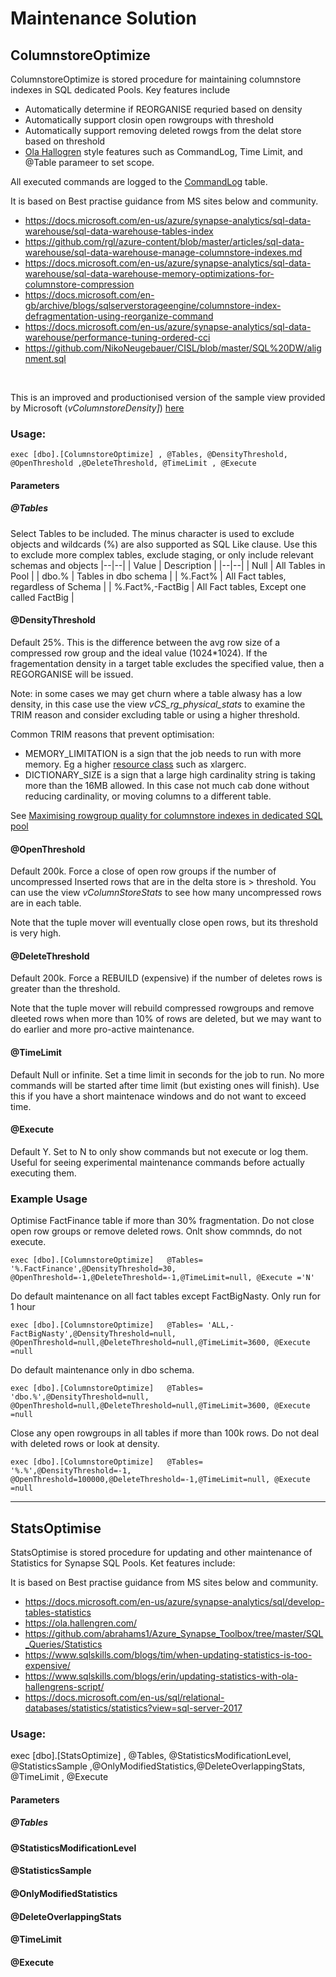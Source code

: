 # Maintenance Solution


## ColumnstoreOptimize
ColumnstoreOptimize is stored procedure for maintaining columnstore indexes in SQL dedicated Pools. Key features include
- Automatically determine if REORGANISE requried based on density
- Automatically support closin open rowgroups with threshold
- Automatically support removing deleted rowgs from the delat store based on threshold
- [Ola Hallogren](https://ola.hallengren.com/) style features such as CommandLog, Time Limit, and @Table parameer to set scope.

All executed commands are logged to the [CommandLog](https://github.com/ProdataSQL/SynapseTools/blob/main/SqlPools/Maintenance/CommandLog.sql) table. 

It is based on Best practise guidance from MS sites below and community.
- https://docs.microsoft.com/en-us/azure/synapse-analytics/sql-data-warehouse/sql-data-warehouse-tables-index
- https://github.com/rgl/azure-content/blob/master/articles/sql-data-warehouse/sql-data-warehouse-manage-columnstore-indexes.md 
- https://docs.microsoft.com/en-us/azure/synapse-analytics/sql-data-warehouse/sql-data-warehouse-memory-optimizations-for-columnstore-compression
- https://docs.microsoft.com/en-gb/archive/blogs/sqlserverstorageengine/columnstore-index-defragmentation-using-reorganize-command
- https://docs.microsoft.com/en-us/azure/synapse-analytics/sql-data-warehouse/performance-tuning-ordered-cci
- https://github.com/NikoNeugebauer/CISL/blob/master/SQL%20DW/alignment.sql
<BR>

This is an improved and productionised version of the sample view provided by Microsoft (<i>vColumnstoreDensity]</i>) [here](https://docs.microsoft.com/en-us/azure/synapse-analytics/sql-data-warehouse/sql-data-warehouse-tables-index)

### Usage: 
````
exec [dbo].[ColumnstoreOptimize] , @Tables, @DensityThreshold, @OpenThreshold ,@DeleteThreshold, @TimeLimit , @Execute 	
````


#### Parameters

##### @Tables 
Select Tables to be included. The minus character is used to exclude objects and wildcards (%) are also supported as SQL Like clause. Use this to exclude more complex tables, exclude staging, or only include relevant schemas and objects
|--|--|
| Value | Description  |
|--|--|
| Null | All Tables in Pool |
| dbo.% | Tables in dbo schema  |
| %.Fact% | All Fact tables, regardless of Schema |
| %.Fact%,-FactBig | All Fact tables, Except one called FactBig |

#### @DensityThreshold
Default 25%. This is the difference between the avg row size of a compressed row group and the ideal value (1024*1024). If the fragementation density in a target table excludes the specified value, then a REGORGANISE will be issued.

Note: in some cases we may get churn where a table alwasy has a low density, in this case use the view <i>vCS_rg_physical_stats</i> to examine the TRIM reason and consider excluding table or using a higher threshold.

Common TRIM reasons that prevent optimisation:
* MEMORY_LIMITATION is a sign that the job needs to run with more memory. Eg a higher [resource class](https://docs.microsoft.com/en-us/azure/synapse-analytics/sql-data-warehouse/resource-classes-for-workload-management) such as xlargerc.
* DICTIONARY_SIZE is a sign that a large high cardinality string is taking more than the 16MB allowed. In this case not much cab done without reducing cardinality, or moving columns to a different table. 

See [Maximising rowgroup quality for columnstore indexes in dedicated SQL pool](https://docs.microsoft.com/en-us/azure/synapse-analytics/sql-data-warehouse/sql-data-warehouse-memory-optimizations-for-columnstore-compression)


#### @OpenThreshold
Default 200k. Force a close of open row groups if the number of uncompressed </i>Inserted</i> rows that are in the delta store is > threshold. You can use the view <i>vColumnStoreStats</i> to see how many uncompressed rows are in each table.

Note that the tuple mover will eventually close open rows, but its threshold is very high.

#### @DeleteThreshold
Default 200k. Force a REBUILD (expensive) if the number of deletes rows is greater than the threshold.

Note that the tuple mover will rebuild compressed rowgroups and remove dleeted rows when more than 10% of rows are deleted, but we may want to do earlier and more pro-active maintenance.

#### @TimeLimit 
Default Null or infinite. Set a time limit in seconds for the job to run. No more commands will be started after time limit (but existing ones will finish). Use this if you have a short maintenace windows and do not want to exceed time.

#### @Execute 	
Default Y. Set to N to only show commands but not execute or log them. Useful for seeing experimental maintenance commands before actually executing them.

### Example Usage
Optimise FactFinance table if more than 30% fragmentation. Do not close open row groups or remove deleted rows. Onlt show commnds, do not execute.
```
exec [dbo].[ColumnstoreOptimize]   @Tables= '%.FactFinance',@DensityThreshold=30, @OpenThreshold=-1,@DeleteThreshold=-1,@TimeLimit=null, @Execute ='N'	
```

Do default maintenance on all fact tables except FactBigNasty. Only run for 1 hour
```
exec [dbo].[ColumnstoreOptimize]   @Tables= 'ALL,-FactBigNasty',@DensityThreshold=null, @OpenThreshold=null,@DeleteThreshold=null,@TimeLimit=3600, @Execute =null
```
Do default maintenance only in dbo schema.
```
exec [dbo].[ColumnstoreOptimize]   @Tables= 'dbo.%',@DensityThreshold=null, @OpenThreshold=null,@DeleteThreshold=null,@TimeLimit=3600, @Execute =null
```
Close any open rowgroups in all tables if more than 100k rows. Do not deal with deleted rows or look at density.
```
exec [dbo].[ColumnstoreOptimize]   @Tables= '%.%',@DensityThreshold=-1, @OpenThreshold=100000,@DeleteThreshold=-1,@TimeLimit=null, @Execute =null
```

<HR>

## StatsOptimise

StatsOptimise is stored procedure for updating and other maintenance of Statistics for Synapse SQL Pools. Ket features include:


It is based on Best practise guidance from MS sites below and community.
- https://docs.microsoft.com/en-us/azure/synapse-analytics/sql/develop-tables-statistics
- https://ola.hallengren.com/
- https://github.com/abrahams1/Azure_Synapse_Toolbox/tree/master/SQL_Queries/Statistics 
- https://www.sqlskills.com/blogs/tim/when-updating-statistics-is-too-expensive/
- https://www.sqlskills.com/blogs/erin/updating-statistics-with-ola-hallengrens-script/
- https://docs.microsoft.com/en-us/sql/relational-databases/statistics/statistics?view=sql-server-2017 


### Usage: 
exec [dbo].[StatsOptimize] , @Tables, @StatisticsModificationLevel, @StatisticsSample ,@OnlyModifiedStatistics,@DeleteOverlappingStats, @TimeLimit , @Execute 	

#### Parameters

##### @Tables 

#### @StatisticsModificationLevel

#### @StatisticsSample 

#### @OnlyModifiedStatistics

#### @DeleteOverlappingStats

#### @TimeLimit 

#### @Execute 	





